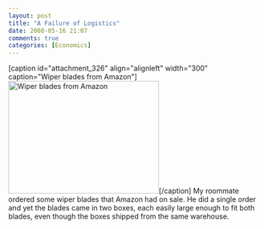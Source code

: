 ```yaml
---
layout: post
title: "A Failure of Logistics"
date: 2008-05-16 21:07
comments: true
categories: [Economics]
---
```

[caption id="attachment_326" align="alignleft" width="300" caption="Wiper blades from Amazon"]<a href="http://dinomite.net/wp-content/uploads/2008/09/wiper-blades.jpg"><img src="http://dinomite.net/wp-content/uploads/2008/09/wiper-blades-300x225.jpg" alt="Wiper blades from Amazon" title="wiper-blades" width="300" height="225" class="size-medium wp-image-326" /></a>[/caption]
My roommate ordered some wiper blades that Amazon had on sale.  He did a single order and yet the blades came in two boxes, each easily large enough to fit both blades, even though the boxes shipped from the same warehouse.
